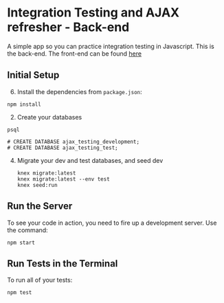 # Integration Testing and AJAX refresher - Back-end

A simple app so you can practice integration testing in Javascript. This is the back-end. The front-end can be found [here](https://github.com/turingschool-examples/ajax-testing-fe)

## Initial Setup

6. Install the dependencies from `package.json`:

  ```shell
  npm install
  ```

2. Create your databases

  ```
  psql

  # CREATE DATABASE ajax_testing_development;
  # CREATE DATABASE ajax_testing_test;
  ```

4. Migrate your dev and test databases, and seed dev
   ```
   knex migrate:latest
   knex migrate:latest --env test
   knex seed:run
   ```

## Run the Server

To see your code in action, you need to fire up a development server. Use the command:

```shell
npm start
```

## Run Tests in the Terminal

To run all of your tests:

```js
npm test
```
